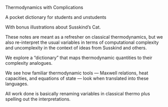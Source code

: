 Thermodynamics with Complications

A pocket dictionary for students and unstudents

With bonus illustrations about Susskind’s Cat.

These notes are meant as a refresher on classical thermodynamics, but we also re-interpret the
usual variables in terms of computational complexity and uncomplexity in the context of ideas
from Susskind and others.

We explore a “dictionary” that maps thermodynamic quantities to their complexity analogues.

We see how familiar thermodynamic tools — Maxwell relations, heat capacities, and equations
of state — look when translated into these languages.

All work done is basically renaming variables in classical thermo plus spelling out the
interpretations. 
